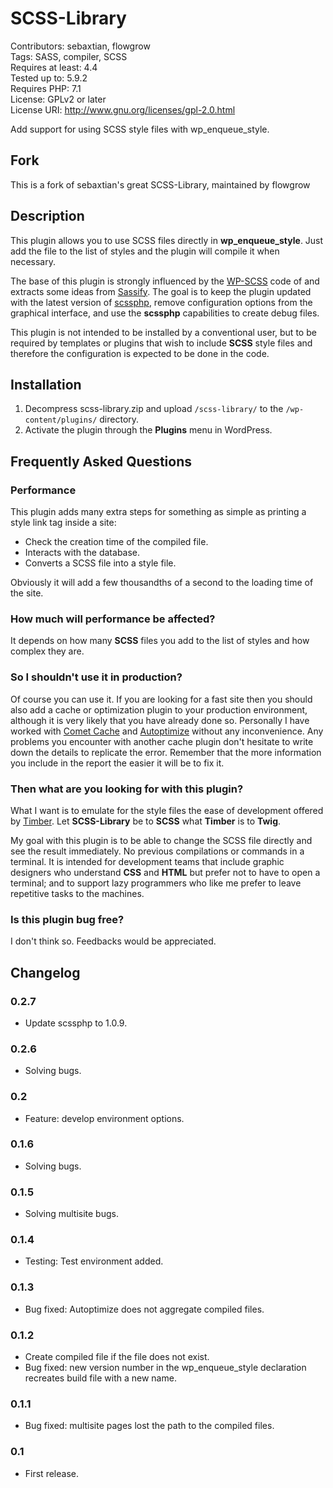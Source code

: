 # SCSS-Library

Contributors: sebaxtian, flowgrow  
Tags: SASS, compiler, SCSS  
Requires at least: 4.4  
Tested up to: 5.9.2  
Requires PHP: 7.1  
License: GPLv2 or later  
License URI: http://www.gnu.org/licenses/gpl-2.0.html

Add support for using SCSS style files with wp\_enqueue\_style.

## Fork
This is a fork of sebaxtian's great SCSS-Library, maintained by flowgrow

## Description

This plugin allows you to use SCSS files directly in **wp\_enqueue\_style**. Just add the file to the list of styles and the plugin will compile it when necessary.

The base of this plugin is strongly influenced by the [WP-SCSS](https://wordpress.org/plugins/wp-scss/) code of and extracts some ideas from [Sassify](https://wordpress.org/plugins/sassify/). The goal is to keep the plugin updated with the latest version of [scssphp](https://packagist.org/packages/scssphp/scssphp), remove configuration options from the graphical interface, and use the **scssphp** capabilities to create debug files.

This plugin is not intended to be installed by a conventional user, but to be required by templates or plugins that wish to include **SCSS** style files and therefore the configuration is expected to be done in the code.

## Installation

1. Decompress scss-library.zip and upload `/scss-library/` to the `/wp-content/plugins/` directory.
2. Activate the plugin through the __Plugins__ menu in WordPress.

## Frequently Asked Questions

### Performance
This plugin adds many extra steps for something as simple as printing a style link tag inside a site:

* Check the creation time of the compiled file.
* Interacts with the database.
* Converts a SCSS file into a style file.

Obviously it will add a few thousandths of a second to the loading time of the site.

### How much will performance be affected?
It depends on how many **SCSS** files you add to the list of styles and how complex they are.

### So I shouldn't use it in production?
Of course you can use it. If you are looking for a fast site then you should also add a cache or optimization plugin to your production environment, although it is very likely that you have already done so. Personally I have worked with [Comet Cache](https://wordpress.org/plugins/comet-cache/) and [Autoptimize](https://wordpress.org/plugins/autoptimize/) without any inconvenience. Any problems you encounter with another cache plugin don't hesitate to write down the details to replicate the error. Remember that the more information you include in the report the easier it will be to fix it.

### Then what are you looking for with this plugin?
What I want is to emulate for the style files the ease of development offered by [Timber](https://wordpress.org/plugins/timber-library/). Let **SCSS-Library** be to **SCSS** what **Timber** is to **Twig**.

My goal with this plugin is to be able to change the SCSS file directly and see the result immediately. No previous compilations or commands in a terminal. It is intended for development teams that include graphic designers who understand **CSS** and **HTML** but prefer not to have to open a terminal; and to support lazy programmers who like me prefer to leave repetitive tasks to the machines.

### Is this plugin bug free?
I don't think so. Feedbacks would be appreciated.

## Changelog
###  0.2.7
* Update scssphp to 1.0.9.

###  0.2.6
* Solving bugs.

###  0.2
* Feature: develop environment options.

### 0.1.6
* Solving bugs.

### 0.1.5
* Solving multisite bugs.

### 0.1.4
* Testing: Test environment added.

### 0.1.3
* Bug fixed: Autoptimize does not aggregate compiled files.

### 0.1.2
* Create compiled file if the file does not exist.
* Bug fixed: new version number in the wp\_enqueue\_style declaration recreates build file with a new name.

### 0.1.1
* Bug fixed: multisite pages lost the path to the compiled files.

### 0.1
* First release.
